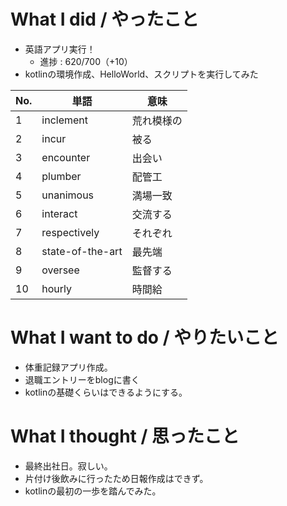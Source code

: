 # What I did / やったこと
- 英語アプリ実行！
  - 進捗 : 620/700（+10）
- kotlinの環境作成、HelloWorld、スクリプトを実行してみた

| No. | 単語 | 意味 |
|---|---|---|
| 1 | inclement | 荒れ模様の |
| 2 | incur | 被る |
| 3 | encounter | 出会い |
| 4 | plumber | 配管工 |
| 5 | unanimous | 満場一致 |
| 6 | interact | 交流する |
| 7 | respectively | それぞれ |
| 8 | state-of-the-art | 最先端 |
| 9 | oversee | 監督する |
| 10 | hourly | 時間給 |

# What I want to do / やりたいこと
- 体重記録アプリ作成。
- 退職エントリーをblogに書く
- kotlinの基礎くらいはできるようにする。

# What I thought / 思ったこと
- 最終出社日。寂しい。
- 片付け後飲みに行ったため日報作成はできず。
- kotlinの最初の一歩を踏んでみた。
